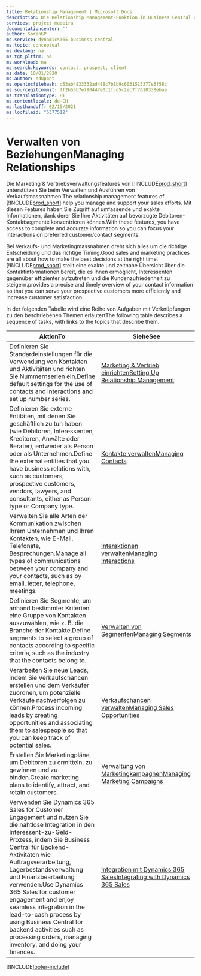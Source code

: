 ```yaml
---
title: Relationship Management | Microsoft Docs
description: Die Relationship Management-Funktion in Business Central unterstützt Ihr Verkaufsanstrengungen und Sie können damit auf Informationen Ihrer Kontakte und auf Vermögensfunktionen effizient zugreifen.
services: project-madeira
documentationcenter: ''
author: SorenGP
ms.service: dynamics365-business-central
ms.topic: conceptual
ms.devlang: na
ms.tgt_pltfrm: na
ms.workload: na
ms.search.keywords: contact, prospect, client
ms.date: 10/01/2020
ms.author: edupont
ms.openlocfilehash: d53ab4833332ad488c7b1b9c6031515377e5f58c
ms.sourcegitcommit: ff2b55b7e790447e0c1fcd5c2ec7f7610338ebaa
ms.translationtype: HT
ms.contentlocale: de-CH
ms.lasthandoff: 02/15/2021
ms.locfileid: "5377512"
---
```

# <a name="managing-relationships"></a><span data-ttu-id="86502-103">Verwalten von Beziehungen</span><span class="sxs-lookup"><span data-stu-id="86502-103">Managing Relationships</span></span>
<span data-ttu-id="86502-104">Die Marketing & Vertriebsverwaltungsfeatures von [!INCLUDE[prod_short](includes/prod_short.md)] unterstützen Sie beim Verwalten und Ausführen von Verkaufsmassnahmen.</span><span class="sxs-lookup"><span data-stu-id="86502-104">The relationship management features of [!INCLUDE[prod_short](includes/prod_short.md)] help you manage and support your sales efforts.</span></span> <span data-ttu-id="86502-105">Mit diesen Features haben Sie Zugriff auf umfassende und exakte Informationen, dank derer Sie Ihre Aktivitäten auf bevorzugte Debitoren-Kontaktsegmente konzentrieren können.</span><span class="sxs-lookup"><span data-stu-id="86502-105">With these features, you have access to complete and accurate information so you can focus your interactions on preferred customer/contact segments.</span></span>

<span data-ttu-id="86502-106">Bei Verkaufs- und Marketingmassnahmen dreht sich alles um die richtige Entscheidung und das richtige Timing.</span><span class="sxs-lookup"><span data-stu-id="86502-106">Good sales and marketing practices are all about how to make the best decisions at the right time.</span></span> [!INCLUDE[prod_short](includes/prod_short.md)] <span data-ttu-id="86502-107">stellt eine exakte und zeitnahe Übersicht über die Kontaktinformationen bereit, die es Ihnen ermöglicht, Interessenten gegenüber effizienter aufzutreten und die Kundenzufriedenheit zu steigern.</span><span class="sxs-lookup"><span data-stu-id="86502-107">provides a precise and timely overview of your contact information so that you can serve your prospective customers more efficiently and increase customer satisfaction.</span></span>

<span data-ttu-id="86502-108">In der folgenden Tabelle wird eine Reihe von Aufgaben mit Verknüpfungen zu den beschriebenen Themen erläutert</span><span class="sxs-lookup"><span data-stu-id="86502-108">The following table describes a sequence of tasks, with links to the topics that describe them.</span></span>  

| <span data-ttu-id="86502-109">Aktion</span><span class="sxs-lookup"><span data-stu-id="86502-109">To</span></span> | <span data-ttu-id="86502-110">Siehe</span><span class="sxs-lookup"><span data-stu-id="86502-110">See</span></span> |
| --- | --- |
|<span data-ttu-id="86502-111">Definieren Sie Standardeinstellungen für die Verwendung von Kontakten und Aktivitäten und richten Sie Nummernserien ein.</span><span class="sxs-lookup"><span data-stu-id="86502-111">Define default settings for the use of contacts and interactions and set up number series.</span></span>|[<span data-ttu-id="86502-112">Marketing & Vertrieb einrichten</span><span class="sxs-lookup"><span data-stu-id="86502-112">Setting Up Relationship Management</span></span>](marketing-setup-marketing.md)|
|<span data-ttu-id="86502-113">Definieren Sie externe Entitäten, mit denen Sie geschäftlich zu tun haben (wie Debitoren, Interessenten, Kreditoren, Anwälte oder Berater), entweder als Person oder als Unternehmen.</span><span class="sxs-lookup"><span data-stu-id="86502-113">Define the external entities that you have business relations with, such as customers, prospective customers, vendors, lawyers, and consultants, either as Person type or Company type.</span></span>|[<span data-ttu-id="86502-114">Kontakte verwalten</span><span class="sxs-lookup"><span data-stu-id="86502-114">Managing Contacts</span></span>](marketing-contacts.md)|
|<span data-ttu-id="86502-115">Verwalten Sie alle Arten der Kommunikation zwischen Ihrem Unternehmen und Ihren Kontakten, wie E-Mail, Telefonate, Besprechungen.</span><span class="sxs-lookup"><span data-stu-id="86502-115">Manage all types of communications between your company and your contacts, such as by email, letter, telephone, meetings.</span></span>|[<span data-ttu-id="86502-116">Interaktionen verwalten</span><span class="sxs-lookup"><span data-stu-id="86502-116">Managing Interactions</span></span>](marketing-interactions.md)|
|<span data-ttu-id="86502-117">Definieren Sie Segmente, um anhand bestimmter Kriterien eine Gruppe von Kontakten auszuwählen, wie z. B. die Branche der Kontakte.</span><span class="sxs-lookup"><span data-stu-id="86502-117">Define segments to select a group of contacts according to specific criteria, such as the industry that the contacts belong to.</span></span>|[<span data-ttu-id="86502-118">Verwalten von Segmenten</span><span class="sxs-lookup"><span data-stu-id="86502-118">Managing Segments</span></span>](marketing-segments.md)|
|<span data-ttu-id="86502-119">Verarbeiten Sie neue Leads, indem Sie Verkaufschancen erstellen und dem Verkäufer zuordnen, um potenzielle Verkäufe nachverfolgen zu können.</span><span class="sxs-lookup"><span data-stu-id="86502-119">Process incoming leads by creating opportunities and associating them to salespeople so that you can keep track of potential sales.</span></span>|[<span data-ttu-id="86502-120">Verkaufschancen verwalten</span><span class="sxs-lookup"><span data-stu-id="86502-120">Managing Sales Opportunities</span></span>](marketing-manage-sales-opportunities.md)|
|<span data-ttu-id="86502-121">Erstellen Sie Marketingpläne, um Debitoren zu ermitteln, zu gewinnen und zu binden.</span><span class="sxs-lookup"><span data-stu-id="86502-121">Create marketing plans to identify, attract, and retain customers.</span></span>|[<span data-ttu-id="86502-122">Verwaltung von Marketingkampagnen</span><span class="sxs-lookup"><span data-stu-id="86502-122">Managing Marketing Campaigns</span></span>](marketing-campaigns.md)|
|<span data-ttu-id="86502-123">Verwenden Sie Dynamics 365 Sales for Customer Engagement und nutzen Sie die nahtlose Integration in den Interessent-zu-Geld-Prozess, indem Sie Business Central für Backend-Aktivitäten wie Auftragsverarbeitung, Lagerbestandsverwaltung und Finanzbearbeitung verwenden.</span><span class="sxs-lookup"><span data-stu-id="86502-123">Use Dynamics 365 Sales for customer engagement and enjoy seamless integration in the lead-to-cash process by using Business Central for backend activities such as processing orders, managing inventory, and doing your finances.</span></span>|[<span data-ttu-id="86502-124">Integration mit Dynamics 365 Sales</span><span class="sxs-lookup"><span data-stu-id="86502-124">Integrating with Dynamics 365 Sales</span></span>](marketing-integrate-dynamicscrm.md)|


[!INCLUDE[footer-include](includes/footer-banner.md)]